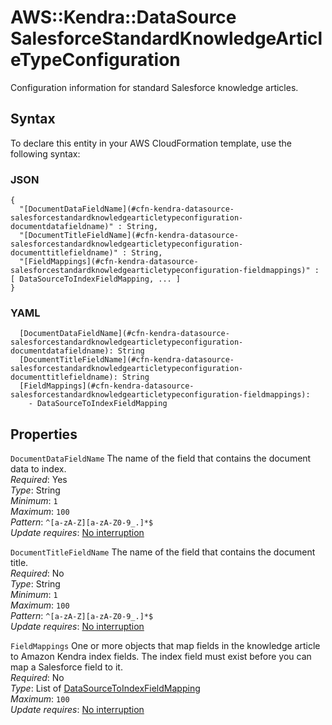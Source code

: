 # AWS::Kendra::DataSource SalesforceStandardKnowledgeArticleTypeConfiguration<a name="aws-properties-kendra-datasource-salesforcestandardknowledgearticletypeconfiguration"></a>

Configuration information for standard Salesforce knowledge articles\.

## Syntax<a name="aws-properties-kendra-datasource-salesforcestandardknowledgearticletypeconfiguration-syntax"></a>

To declare this entity in your AWS CloudFormation template, use the following syntax:

### JSON<a name="aws-properties-kendra-datasource-salesforcestandardknowledgearticletypeconfiguration-syntax.json"></a>

```
{
  "[DocumentDataFieldName](#cfn-kendra-datasource-salesforcestandardknowledgearticletypeconfiguration-documentdatafieldname)" : String,
  "[DocumentTitleFieldName](#cfn-kendra-datasource-salesforcestandardknowledgearticletypeconfiguration-documenttitlefieldname)" : String,
  "[FieldMappings](#cfn-kendra-datasource-salesforcestandardknowledgearticletypeconfiguration-fieldmappings)" : [ DataSourceToIndexFieldMapping, ... ]
}
```

### YAML<a name="aws-properties-kendra-datasource-salesforcestandardknowledgearticletypeconfiguration-syntax.yaml"></a>

```
  [DocumentDataFieldName](#cfn-kendra-datasource-salesforcestandardknowledgearticletypeconfiguration-documentdatafieldname): String
  [DocumentTitleFieldName](#cfn-kendra-datasource-salesforcestandardknowledgearticletypeconfiguration-documenttitlefieldname): String
  [FieldMappings](#cfn-kendra-datasource-salesforcestandardknowledgearticletypeconfiguration-fieldmappings): 
    - DataSourceToIndexFieldMapping
```

## Properties<a name="aws-properties-kendra-datasource-salesforcestandardknowledgearticletypeconfiguration-properties"></a>

`DocumentDataFieldName`  <a name="cfn-kendra-datasource-salesforcestandardknowledgearticletypeconfiguration-documentdatafieldname"></a>
The name of the field that contains the document data to index\.  
*Required*: Yes  
*Type*: String  
*Minimum*: `1`  
*Maximum*: `100`  
*Pattern*: `^[a-zA-Z][a-zA-Z0-9_.]*$`  
*Update requires*: [No interruption](https://docs.aws.amazon.com/AWSCloudFormation/latest/UserGuide/using-cfn-updating-stacks-update-behaviors.html#update-no-interrupt)

`DocumentTitleFieldName`  <a name="cfn-kendra-datasource-salesforcestandardknowledgearticletypeconfiguration-documenttitlefieldname"></a>
The name of the field that contains the document title\.  
*Required*: No  
*Type*: String  
*Minimum*: `1`  
*Maximum*: `100`  
*Pattern*: `^[a-zA-Z][a-zA-Z0-9_.]*$`  
*Update requires*: [No interruption](https://docs.aws.amazon.com/AWSCloudFormation/latest/UserGuide/using-cfn-updating-stacks-update-behaviors.html#update-no-interrupt)

`FieldMappings`  <a name="cfn-kendra-datasource-salesforcestandardknowledgearticletypeconfiguration-fieldmappings"></a>
One or more objects that map fields in the knowledge article to Amazon Kendra index fields\. The index field must exist before you can map a Salesforce field to it\.  
*Required*: No  
*Type*: List of [DataSourceToIndexFieldMapping](aws-properties-kendra-datasource-datasourcetoindexfieldmapping.md)  
*Maximum*: `100`  
*Update requires*: [No interruption](https://docs.aws.amazon.com/AWSCloudFormation/latest/UserGuide/using-cfn-updating-stacks-update-behaviors.html#update-no-interrupt)